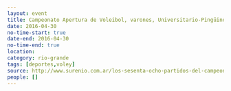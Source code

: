 ```yaml
---
layout: event 
title: Campeonato Apertura de Voleibol, varones, Universitario-Pingüino B
date: 2016-04-30
no-time-start: true
date-end: 2016-04-30
no-time-end: true
location: 
category: rio-grande
tags: [deportes,voley]
source: http://www.surenio.com.ar/los-sesenta-ocho-partidos-del-campeonato-apertura-2016/
people: []
---
```

